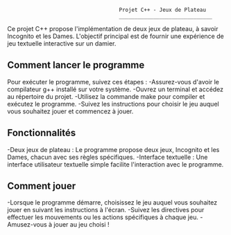                                         Projet C++ - Jeux de Plateau
                                        ______________________________

Ce projet C++ propose l'implémentation de deux jeux de plateau, à savoir Incognito et les Dames. L'objectif principal est de fournir une expérience de jeu textuelle interactive sur un damier.

Comment lancer le programme
----------------------------
Pour exécuter le programme, suivez ces étapes :
-Assurez-vous d'avoir le compilateur g++ installé sur votre système.
-Ouvrez un terminal et accédez au répertoire du projet.
-Utilisez la commande make pour compiler et exécutez le programme.
-Suivez les instructions pour choisir le jeu auquel vous souhaitez jouer et commencez à jouer.

Fonctionnalités
----------------
-Deux jeux de plateau : Le programme propose deux jeux, Incognito et les Dames, chacun avec ses règles spécifiques.
-Interface textuelle : Une interface utilisateur textuelle simple facilite l'interaction avec le programme.

Comment jouer
--------------
-Lorsque le programme démarre, choisissez le jeu auquel vous souhaitez jouer en suivant les instructions à l'écran.
-Suivez les directives pour effectuer les mouvements ou les actions spécifiques à chaque jeu.
-Amusez-vous à jouer au jeu choisi !
